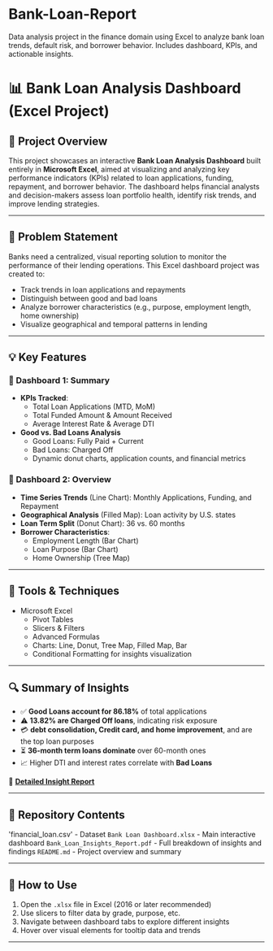 # Bank-Loan-Report
Data analysis project in the finance domain using Excel to analyze bank loan trends, default risk, and borrower behavior. Includes dashboard, KPIs, and actionable insights.
# 📊 Bank Loan Analysis Dashboard (Excel Project)

## 📝 Project Overview

This project showcases an interactive **Bank Loan Analysis Dashboard** built entirely in **Microsoft Excel**, aimed at visualizing and analyzing key performance indicators (KPIs) related to loan applications, funding, repayment, and borrower behavior. The dashboard helps financial analysts and decision-makers assess loan portfolio health, identify risk trends, and improve lending strategies.

---

## 🎯 Problem Statement

Banks need a centralized, visual reporting solution to monitor the performance of their lending operations. This Excel dashboard project was created to:

- Track trends in loan applications and repayments
- Distinguish between good and bad loans
- Analyze borrower characteristics (e.g., purpose, employment length, home ownership)
- Visualize geographical and temporal patterns in lending

---

## 💡 Key Features

### 📌 Dashboard 1: Summary
- **KPIs Tracked**:
  - Total Loan Applications (MTD, MoM)
  - Total Funded Amount & Amount Received
  - Average Interest Rate & Average DTI
- **Good vs. Bad Loans Analysis**
  - Good Loans: Fully Paid + Current
  - Bad Loans: Charged Off
  - Dynamic donut charts, application counts, and financial metrics

### 📌 Dashboard 2: Overview
- **Time Series Trends** (Line Chart): Monthly Applications, Funding, and Repayment
- **Geographical Analysis** (Filled Map): Loan activity by U.S. states
- **Loan Term Split** (Donut Chart): 36 vs. 60 months
- **Borrower Characteristics**:
  - Employment Length (Bar Chart)
  - Loan Purpose (Bar Chart)
  - Home Ownership (Tree Map)

---

## 🧰 Tools & Techniques

- Microsoft Excel
  - Pivot Tables
  - Slicers & Filters
  - Advanced Formulas 
  - Charts: Line, Donut, Tree Map, Filled Map, Bar
  - Conditional Formatting for insights visualization

---

## 🔍 Summary of Insights

- ✅ **Good Loans account for 86.18%** of total applications
- ⚠️ **13.82% are Charged Off loans**, indicating risk exposure
- 💳 **debt consolidation, Credit card, and home improvement**, and  are the top loan purposes
- ⏳ **36-month term loans dominate** over 60-month ones
- 📈 Higher DTI and interest rates correlate with **Bad Loans**

📄 **[Detailed Insight Report](Bank_Loan_Insights_Report.pdf)**

---

## 📂 Repository Contents

'financial_loan.csv' - Dataset
`Bank Loan Dashboard.xlsx` - Main interactive dashboard 
`Bank_Loan_Insights_Report.pdf` - Full breakdown of insights and findings 
`README.md` - Project overview and summary 

---

## 🚀 How to Use

1. Open the `.xlsx` file in Excel (2016 or later recommended)
2. Use slicers to filter data by grade, purpose, etc.
3. Navigate between dashboard tabs to explore different insights
4. Hover over visual elements for tooltip data and trends

---
